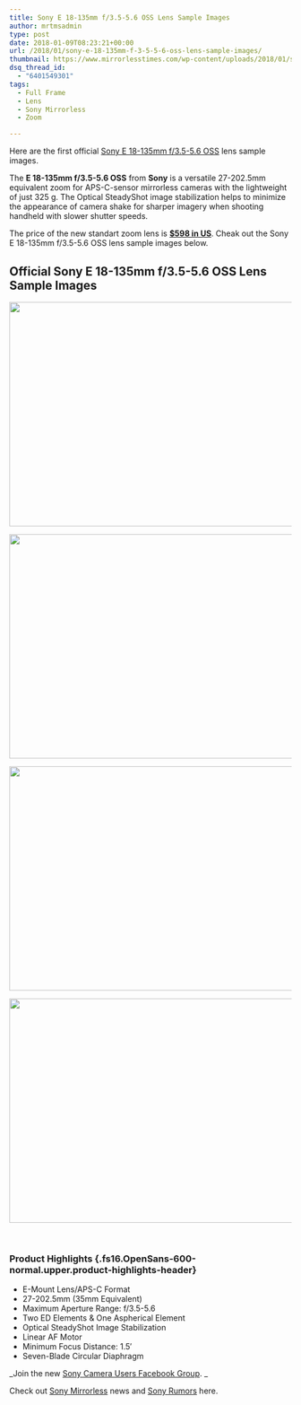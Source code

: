```yaml
---
title: Sony E 18-135mm f/3.5-5.6 OSS Lens Sample Images
author: mrtmsadmin
type: post
date: 2018-01-09T08:23:21+00:00
url: /2018/01/sony-e-18-135mm-f-3-5-5-6-oss-lens-sample-images/
thumbnail: https://www.mirrorlesstimes.com/wp-content/uploads/2018/01/sony-e-18-135mm-f-3.5-5.6-oss-lens-sample-images-4.jpg
dsq_thread_id:
  - "6401549301"
tags:
  - Full Frame
  - Lens
  - Sony Mirrorless
  - Zoom

---
```

Here are the first official [Sony E 18-135mm f/3.5-5.6 OSS][1] lens sample images.

The **E 18-135mm f/3.5-5.6 OSS** from **Sony** is a versatile 27-202.5mm equivalent zoom for APS-C-sensor mirrorless cameras with the lightweight of just 325 g. The Optical SteadyShot image stabilization helps to minimize the appearance of camera shake for sharper imagery when shooting handheld with slower shutter speeds.

The price of the new standart zoom lens is <a href="http://amzn.to/2CvahfJ" target="_blank" rel="noopener"><strong>$598 in US</strong></a>. Cheak out the Sony E 18-135mm f/3.5-5.6 OSS lens sample images below. <!--more-->

## Official Sony E 18-135mm f/3.5-5.6 OSS Lens Sample Images

[<img class="aligncenter size-full wp-image-1598" src="https://i0.wp.com/www.mirrorlesstimes.com/wp-content/uploads/2018/01/sony-e-18-135mm-f-3.5-5.6-oss-lens-sample-images-4.jpg?resize=600%2C400&#038;ssl=1" alt="" width="600" height="400" srcset="https://i0.wp.com/www.mirrorlesstimes.com/wp-content/uploads/2018/01/sony-e-18-135mm-f-3.5-5.6-oss-lens-sample-images-4.jpg?w=900&ssl=1 900w, https://i0.wp.com/www.mirrorlesstimes.com/wp-content/uploads/2018/01/sony-e-18-135mm-f-3.5-5.6-oss-lens-sample-images-4.jpg?resize=450%2C300&ssl=1 450w, https://i0.wp.com/www.mirrorlesstimes.com/wp-content/uploads/2018/01/sony-e-18-135mm-f-3.5-5.6-oss-lens-sample-images-4.jpg?resize=768%2C512&ssl=1 768w" sizes="(max-width: 600px) 100vw, 600px" data-recalc-dims="1" />][2]

[<img class="aligncenter size-full wp-image-1599" src="https://i1.wp.com/www.mirrorlesstimes.com/wp-content/uploads/2018/01/sony-e-18-135mm-f-3.5-5.6-oss-lens-sample-images-3.jpg?resize=600%2C400&#038;ssl=1" alt="" width="600" height="400" srcset="https://i1.wp.com/www.mirrorlesstimes.com/wp-content/uploads/2018/01/sony-e-18-135mm-f-3.5-5.6-oss-lens-sample-images-3.jpg?w=900&ssl=1 900w, https://i1.wp.com/www.mirrorlesstimes.com/wp-content/uploads/2018/01/sony-e-18-135mm-f-3.5-5.6-oss-lens-sample-images-3.jpg?resize=450%2C300&ssl=1 450w, https://i1.wp.com/www.mirrorlesstimes.com/wp-content/uploads/2018/01/sony-e-18-135mm-f-3.5-5.6-oss-lens-sample-images-3.jpg?resize=768%2C512&ssl=1 768w" sizes="(max-width: 600px) 100vw, 600px" data-recalc-dims="1" />][3]

[<img class="aligncenter size-full wp-image-1600" src="https://i0.wp.com/www.mirrorlesstimes.com/wp-content/uploads/2018/01/sony-e-18-135mm-f-3.5-5.6-oss-lens-sample-images-2.jpg?resize=600%2C400&#038;ssl=1" alt="" width="600" height="400" srcset="https://i0.wp.com/www.mirrorlesstimes.com/wp-content/uploads/2018/01/sony-e-18-135mm-f-3.5-5.6-oss-lens-sample-images-2.jpg?w=900&ssl=1 900w, https://i0.wp.com/www.mirrorlesstimes.com/wp-content/uploads/2018/01/sony-e-18-135mm-f-3.5-5.6-oss-lens-sample-images-2.jpg?resize=450%2C300&ssl=1 450w, https://i0.wp.com/www.mirrorlesstimes.com/wp-content/uploads/2018/01/sony-e-18-135mm-f-3.5-5.6-oss-lens-sample-images-2.jpg?resize=768%2C512&ssl=1 768w" sizes="(max-width: 600px) 100vw, 600px" data-recalc-dims="1" />][4]

[<img class="aligncenter size-full wp-image-1601" src="https://i2.wp.com/www.mirrorlesstimes.com/wp-content/uploads/2018/01/sony-e-18-135mm-f-3.5-5.6-oss-lens-sample-images-1.jpg?resize=600%2C400&#038;ssl=1" alt="" width="600" height="400" srcset="https://i2.wp.com/www.mirrorlesstimes.com/wp-content/uploads/2018/01/sony-e-18-135mm-f-3.5-5.6-oss-lens-sample-images-1.jpg?w=900&ssl=1 900w, https://i2.wp.com/www.mirrorlesstimes.com/wp-content/uploads/2018/01/sony-e-18-135mm-f-3.5-5.6-oss-lens-sample-images-1.jpg?resize=450%2C300&ssl=1 450w, https://i2.wp.com/www.mirrorlesstimes.com/wp-content/uploads/2018/01/sony-e-18-135mm-f-3.5-5.6-oss-lens-sample-images-1.jpg?resize=768%2C512&ssl=1 768w" sizes="(max-width: 600px) 100vw, 600px" data-recalc-dims="1" />][5]

&nbsp;

### Product Highlights {.fs16.OpenSans-600-normal.upper.product-highlights-header}

<ul class="top-section-list" data-selenium="highlightList">
  <li class="top-section-list-item">
    E-Mount Lens/APS-C Format
  </li>
  <li class="top-section-list-item">
    27-202.5mm (35mm Equivalent)
  </li>
  <li class="top-section-list-item">
    Maximum Aperture Range: f/3.5-5.6
  </li>
  <li class="top-section-list-item">
    Two ED Elements & One Aspherical Element
  </li>
  <li class="top-section-list-item">
    Optical SteadyShot Image Stabilization
  </li>
  <li class="top-section-list-item">
    Linear AF Motor
  </li>
  <li class="top-section-list-item">
    Minimum Focus Distance: 1.5′
  </li>
  <li class="top-section-list-item">
    Seven-Blade Circular Diaphragm
  </li>
</ul>

_Join the new <a href="https://www.facebook.com/groups/1637646316495210/" target="_blank" rel="nofollow noopener noreferrer">Sony Camera Users Facebook Group</a>. _

Check out <a href="https://www.mirrorlesstimes.com/tag/sony-mirrorless/" target="_blank" rel="noopener">Sony Mirrorless</a> news and <a href="https://www.dailycameranews.com/tag/sony-rumors/" target="_blank" rel="noopener">Sony Rumors</a> here.

 [1]: https://www.mirrorlesstimes.com/2018/01/sony-e-18-135mm-f-3-5-5-6-oss-lens-announced/
 [2]: https://i0.wp.com/www.mirrorlesstimes.com/wp-content/uploads/2018/01/sony-e-18-135mm-f-3.5-5.6-oss-lens-sample-images-4.jpg?ssl=1
 [3]: https://i1.wp.com/www.mirrorlesstimes.com/wp-content/uploads/2018/01/sony-e-18-135mm-f-3.5-5.6-oss-lens-sample-images-3.jpg?ssl=1
 [4]: https://i0.wp.com/www.mirrorlesstimes.com/wp-content/uploads/2018/01/sony-e-18-135mm-f-3.5-5.6-oss-lens-sample-images-2.jpg?ssl=1
 [5]: https://i2.wp.com/www.mirrorlesstimes.com/wp-content/uploads/2018/01/sony-e-18-135mm-f-3.5-5.6-oss-lens-sample-images-1.jpg?ssl=1